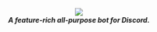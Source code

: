 <div align="center">
  <img src="https://discord.com/channels/907083009293963294/907083009688236043/907254275690876979" align="center">
  <br>
  <strong><i>A feature-rich all-purpose bot for Discord.</i></strong>
  <br>
  <br>
